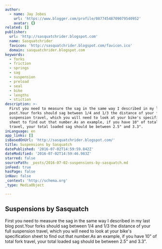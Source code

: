 ```yaml
---
author:
  - name: Jay Jobes
    url: 'https://www.blogger.com/profile/08774548709079540952'
    avatar: {}
related: []
publisher:
  url: 'http://sasquatchrider.blogspot.com'
  name: Sasquatchrider
  favicon: 'http://sasquatchrider.blogspot.com/favicon.ico'
  domain: sasquatchrider.blogspot.com
keywords:
  - forks
  - friction
  - springs
  - sag
  - suspension
  - preload
  - seal
  - bike
  - lengths
  - stiction
description: >-
  First you need to measure the sag in the same way I described in my last blog
  post.Your forks should sag between 1/4 and 1/3 the distance of your full
  suspension travel, which you will need to look at your bike's specification
  sheet to find out that number.As an example, if you have 10" of total fork
  travel, your total loaded sag should be between 2.5" and 3.3".
inLanguage: en
app_links: []
isBasedOnUrl: 'http://sasquatchrider.blogspot.com/'
title: Suspensions by Sasquatch
datePublished: '2016-07-02T14:59:59.842Z'
dateModified: '2016-07-02T14:59:46.983Z'
starred: false
sourcePath: _posts/2016-07-02-suspensions-by-sasquatch.md
inFeed: true
hasPage: false
inNav: false
_context: 'http://schema.org'
_type: MediaObject

---
```

<article style=""><h1>Suspensions by Sasquatch</h1><p>First you need to measure the sag in the same way I described in my last blog post.Your forks should sag between 1/4 and 1/3 the distance of your full suspension travel, which you will need to look at your bike's specification sheet to find out that number.As an example, if you have 10" of total fork travel, your total loaded sag should be between 2.5" and 3.3".</p></article>